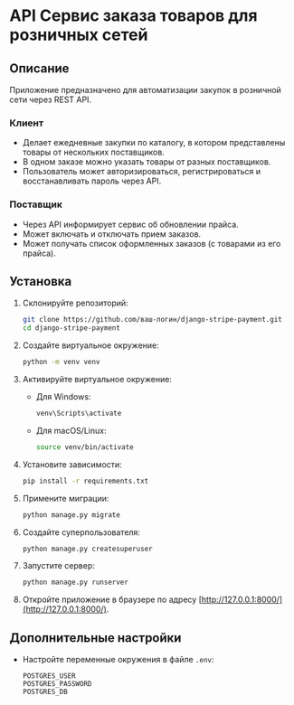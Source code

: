 # API Сервис заказа товаров для розничных сетей
## Описание
Приложение предназначено для автоматизации закупок в розничной сети через REST API.

### Клиент
* Делает ежедневные закупки по каталогу, в котором представлены товары от нескольких поставщиков.
* В одном заказе можно указать товары от разных поставщиков.
* Пользователь может авторизироваться, регистрироваться и восстанавливать пароль через API.

### Поставщик
* Через API информирует сервис об обновлении прайса.
* Может включать и отключать прием заказов.
* Может получать список оформленных заказов (с товарами из его прайса).

## Установка
1. Склонируйте репозиторий:

    ```bash
    git clone https://github.com/ваш-логин/django-stripe-payment.git
    cd django-stripe-payment
    ```

2. Создайте виртуальное окружение:

    ```bash
    python -m venv venv
    ```

3. Активируйте виртуальное окружение:

    - Для Windows:

        ```bash
        venv\Scripts\activate
        ```

    - Для macOS/Linux:

        ```bash
        source venv/bin/activate
        ```

4. Установите зависимости:

    ```bash
    pip install -r requirements.txt
    ```

5. Примените миграции:

    ```bash
    python manage.py migrate
    ```

6. Создайте суперпользователя:

    ```bash
    python manage.py createsuperuser
    ```

7. Запустите сервер:

    ```bash
    python manage.py runserver
    ```

8. Откройте приложение в браузере по адресу [http://127.0.0.1:8000/](http://127.0.0.1:8000/).

## Дополнительные настройки

- Настройте переменные окружения в файле `.env`:

    ```
    POSTGRES_USER
    POSTGRES_PASSWORD
    POSTGRES_DB
    ```

